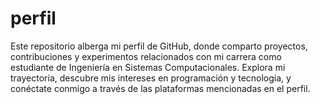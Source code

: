 # perfil
Este repositorio alberga mi perfil de GitHub, donde comparto proyectos, contribuciones y experimentos relacionados con mi carrera como estudiante de Ingeniería en Sistemas Computacionales. Explora mi trayectoria, descubre mis intereses en programación y tecnología, y conéctate conmigo a través de las plataformas mencionadas en el perfil.
